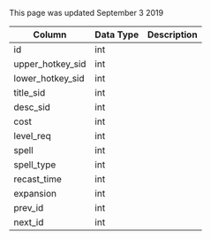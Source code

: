 This page was updated September 3 2019

| Column           | Data Type | Description |
| ---------------- | --------- | ----------- |
| id               | int       |             |
| upper_hotkey_sid | int       |             |
| lower_hotkey_sid | int       |             |
| title_sid        | int       |             |
| desc_sid         | int       |             |
| cost             | int       |             |
| level_req        | int       |             |
| spell            | int       |             |
| spell_type       | int       |             |
| recast_time      | int       |             |
| expansion        | int       |             |
| prev_id          | int       |             |
| next_id          | int       |             |